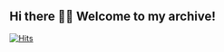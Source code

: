 ## Hi there 🙋‍♀️ Welcome to my archive!
[![Hits](https://hits.seeyoufarm.com/api/count/incr/badge.svg?url=https%3A%2F%2Fgithub.com%2Fkellykhy&count_bg=%23555555&title_bg=%23555555&icon=furrynetwork.svg&icon_color=%23E7E7E7&title=footprints&edge_flat=false)](https://hits.seeyoufarm.com)
<!--
**kellykhy/kellykhy** is a ✨ _special_ ✨ repository because its `README.md` (this file) appears on your GitHub profile.

Here are some ideas to get you started:

- 🔭 I’m currently working on ...
- 🌱 I’m currently learning ...
- 👯 I’m looking to collaborate on ...
- 🤔 I’m looking for help with ...
- 💬 Ask me about ...
- 📫 How to reach me: ...
- 😄 Pronouns: ...
- ⚡ Fun fact: ...
-->

